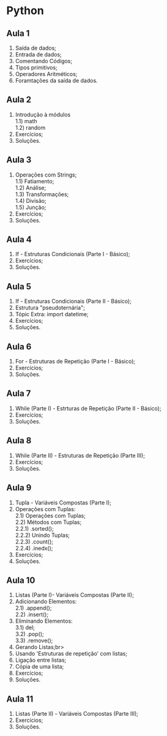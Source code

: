 # **Python**
## Aula 1
1) Saída de dados;
2) Entrada de dados;
3) Comentando Códigos;
4) Tipos primitivos;
5) Operadores Aritméticos;
6) Foramtações da saída de dados.

## Aula 2
1) Introdução à módulos<br>
  1.1) math<br>
  1.2) random<br>
2) Exercícios;
3) Soluções.

## Aula 3
1) Operações com Strings; <br>
  1.1) Fatiamento;<br>
  1.2) Análise;<br>
  1.3) Transformações;<br>
  1.4) Divisão;<br>
  1.5) Junção;<br>
2) Exercícios;
3) Soluções.

## Aula 4
1) If - Estruturas Condicionais (Parte I - Básico);
2) Exercícios;
3) Soluções.

## Aula 5
1) If - Estruturas Condicionais (Parte II - Básico);
2) Estrutura "pseudoternária";
3) Tópic Extra: import datetime;
4) Exercícios;
5) Soluções.

## Aula 6
1) For - Estruturas de Repetição (Parte I - Básico);
2) Exercícios;
3) Soluções.

## Aula 7
1) While (Parte I) - Estrturas de Repetição (Parte II - Básico);
2) Exercícios;
3) Soluções.

## Aula 8
1) While (Parte II) - Estruturas de Repetição (Parte III);
2) Exercícios;
3) Soluções.

## Aula 9
1) Tupla - Variáveis Compostas (Parte I);<br>
2) Operações com Tuplas:<br>
  2.1) Operações com Tuplas;<br>
  2.2) Métodos com Tuplas;<br>
    2.2.1) .sorted();<br>
    2.2.2) Unindo Tuplas;<br>
    2.2.3) .count();<br>
    2.2.4) .inedx();<br>
3) Exercícios;
4) Soluções.

## Aula 10
1) Listas (Parte I)- Variáveis Compostas (Parte II);<br>
2) Adicionando Elementos:<br>
  2.1) .append();<br>
  2.2) .insert();<br>
3) Eliminando Elementos:<br>
  3.1) del;<br>
  3.2) .pop();<br>
  3.3) .remove();<br>
4) Gerando Listas;br>
5) Usando 'Estruturas de repetição' com listas;
6) Ligação entre listas;
7) Cópia de uma lista;
8) Exercícios;
9) Soluções.

## Aula 11
1) Listas (Parte II) - Variáveis Compostas (Parte III);<br>
2) Exercícios;<br>
3) Soluções.<br>
  
  
  
